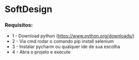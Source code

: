 # SoftDesign

### Requisitos: 

* 1 - Download python (https://www.python.org/downloads/)
* 2 - Via cmd rodar o comando pip install selenium
* 3 - Instalar pycharm ou qualquer ide de sua escolha
* 4 - Abra o projeto e execute